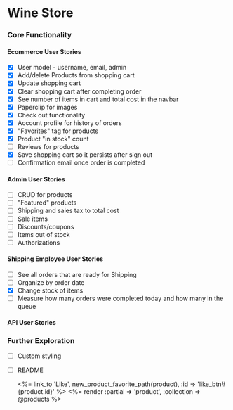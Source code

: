 # Wine Store

### Core Functionality

#### Ecommerce User Stories
- [x] User model - username, email, admin
- [x] Add/delete Products from shopping cart
- [x] Update shopping cart
- [x] Clear shopping cart after completing order
- [x] See number of items in cart and total cost in the navbar
- [x] Paperclip for images
- [x] Check out functionality
- [x] Account profile for history of orders
- [x] "Favorites" tag for products
- [x] Product "in stock" count
- [ ] Reviews for products
- [x] Save shopping cart so it persists after sign out
- [ ] Confirmation email once order is completed

#### Admin User Stories
- [ ] CRUD for products
- [ ] "Featured" products
- [ ] Shipping and sales tax to total cost
- [ ] Sale items
- [ ] Discounts/coupons
- [ ] Items out of stock
- [ ] Authorizations

#### Shipping Employee User Stories
- [ ] See all orders that are ready for Shipping
- [ ] Organize by order date
- [x] Change stock of items
- [ ] Measure how many orders were completed today and how many in the queue

#### API User Stories


### Further Exploration
- [ ] Custom styling
- [ ] README

  <%= link_to 'Like', new_product_favorite_path(product), :id => 'like_btn#{product.id}' %>
    <%= render :partial => 'product', :collection => @products %>
